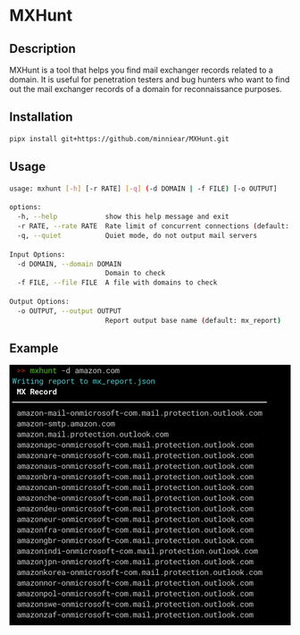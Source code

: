 # MXHunt

## Description
MXHunt is a tool that helps you find mail exchanger records related to a domain. It is useful for penetration testers and bug hunters who want to find out the mail exchanger records of a domain for reconnaissance purposes.

## Installation
```bash
pipx install git+https://github.com/minniear/MXHunt.git
```

## Usage
```bash
usage: mxhunt [-h] [-r RATE] [-q] (-d DOMAIN | -f FILE) [-o OUTPUT]

options:
  -h, --help            show this help message and exit
  -r RATE, --rate RATE  Rate limit of concurrent connections (default: 10)
  -q, --quiet           Quiet mode, do not output mail servers

Input Options:
  -d DOMAIN, --domain DOMAIN
                        Domain to check
  -f FILE, --file FILE  A file with domains to check

Output Options:
  -o OUTPUT, --output OUTPUT
                        Report output base name (default: mx_report)
```

## Example
![Example](./example.png)